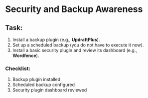 # Security and Backup Awareness
## Task:
1. Install a backup plugin (e.g., **UpdraftPlus**).
2. Set up a scheduled backup (you do not have to execute it now).
3. Install a basic security plugin and review its dashboard (e.g., **Wordfence**).


### Checklist:
1. Backup plugin installed
2. Scheduled backup configured
3. Security plugin dashboard reviewed
